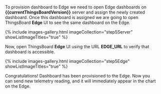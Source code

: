 To provision dashboard to Edge we need to open Edge dashboards on **{{currentThingsBoardVersion}}** server and assign the newly created dashboard. 
Once this dashboard is assigned we are going to open ThingsBoard **Edge** UI to see the same dashboard on the Edge.

{% include images-gallery.html imageCollection="step5Server" showListImageTitles="true" %}

Now, open ThingsBoard **Edge** UI using the URL **EDGE_URL** to verify that dashboard is accessible.

{% include images-gallery.html imageCollection="step5Edge" showListImageTitles="true" %}

Congratulations! Dashboard has been provisioned to the Edge. Now you can send new telemetry reading, and it will immediately appear in the chart on the Edge.